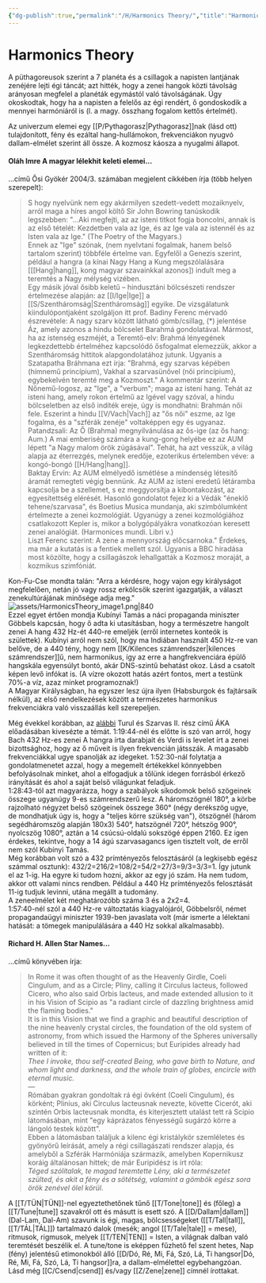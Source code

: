 ```yaml
---
{"dg-publish":true,"permalink":"/H/Harmonics Theory/","title":"Harmonics Theory","tags":["Englishtexttranslated"],"created":"2024-04-22T12:54","updated":"2025-09-21T16:34"}
---
```



# Harmonics Theory

A püthagoreusok szerint a 7 planéta és a csillagok a napisten lantjának zenéjére lejti égi táncát; azt hitték, hogy a zenei hangok közti távolság arányosan megfelel a planéták egymástól való távolságának. Úgy okoskodtak, hogy ha a napisten a felelős az égi rendért, ő gondoskodik a mennyei harmóniáról is (l. a magy. összhang fogalom kettős értelmét).  

Az univerzum elemei egy [[P/Pythagorasz\|Pythagorasz]]nak (lásd ott) tulajdonított, fény és ezáltal hang-hullámokon, frekvenciákon nyugvó dallam-elmélet szerint áll össze. A kozmosz káosza a nyugalmi állapot.  

#### Oláh Imre A magyar lélekhit keleti elemei...

...című Ősi Gyökér 2004/3. számában megjelent cikkében írja (több helyen szerepelt):  
> S hogy nyelvünk nem egy akármilyen szedett-vedett mozaiknyelv, arról maga a híres angol költő Sir John Bowring tanúskodik legszebben: "...Aki megfejti, az az isteni titkot fogja boncolni, annak is az első tételét: Kezdetben vala az Ige, és az Ige vala az istennél és az Isten vala az Ige." (The Poetry of the Magyars.)  
> Ennek az "Ige" szónak, (nem nyelvtani fogalmak, hanem belső tartalom szerint) többféle értelme van. Egyfelől a Genezis szerint, például a hangra (a kínai Nagy Hang a Kung megszólalására \[[[Hang\|hang]], kong magyar szavainkkal azonos\]) indult meg a teremtés a Nagy mélység vizében.  
> Egy másik jóval ősibb keletű – hindusztáni bölcsészeti rendszer értelmezése alapján: az [[I/Ige\|Ige]] a [[S/Szentháromság\|Szentháromság]] egyike. De vizsgálatunk kiindulópontjaként szolgáljon itt prof. Badiny Ferenc mérvadó észrevétele: A nagy szarv között látható gömb/csillag, (\*) jelentése Áz, amely azonos a hindu bölcselet Barahmá gondolatával. Mármost, ha az istenség eszméjét, a Teremtő-elv: Brahmá lényegének legkezdettebb értelméhez kapcsolódó ősfogalmat elemezzük, akkor a Szentháromság hittitok alapgondolatához jutunk. Ugyanis a Szatapatha Bráhmana ezt írja: "Brahmá, egy szarvas képében (hímnemű princípium), Vakhal a szarvasünővel (női princípium), egybekelvén teremté meg a Kozmoszt." A kommentár szerint: A Nőnemű-logosz, az "Ige", a "verbum"; maga az isteni hang. Tehát az isteni hang, amely rokon értelmű az Igével vagy szóval, a hindu bölcseletben az első indíték ereje, úgy is mondhatni: Brahmán női fele. Eszerint a hindu [[V/Vach\|Vach]] az "ős női" eszme, az Ige fogalma, és a "szférák zenéje" voltaképpen egy és ugyanaz.  
> Patandzsali: Az Ő (Brahma) megnyilvánulása az ős-ige (az ős hang: Aum.) A mai emberiség számára a kung-gong helyébe ez az AUM lépett "a Nagy malom örök zúgásával". Tehát, ha azt vesszük, a világ alapja az éterrezgés, melynek eredője, ezoterikus értelemben véve: a kongó-bongó [[H/Hang\|hang]].  
> Baktay Ervin: Az AUM elmélyedő ismétlése a mindenség létesítő áramát remegteti végig bennünk. Az AUM az isteni eredetű létáramba kapcsolja be a szellemet, s ez meggyorsítja a kibontakozást, az egyesítettség elérését. Hasonló gondolatot fejez ki a Védák "éneklő tehene/szarvasa", és Boetius Musica mundanja, aki szimbólumként értelmezte a zenei kozmológiát. Ugyanúgy a zenei kozmológiához csatlakozott Kepler is, mikor a bolygópályákra vonatkozóan keresett zenei analógiát. (Harmonices mundi. Libri v.)  
> Liszt Ferenc szerint: A zene a mennyország előcsarnoka." Érdekes, ma már a kutatás is a fentiek mellett szól. Ugyanis a BBC híradása most közölte, hogy a csillagászok lehallgatták a Kozmosz moraját, a kozmikus szimfóniát.  

Kon-Fu-Cse mondta talán: "Arra a kérdésre, hogy vajon egy királyságot megfelelően, netán jó vagy rossz erkölcsök szerint igazgatják, a választ zenekultúrájának minősége adja meg."  
![assets/HarmonicsTheory_image1.png|840](/img/user/H/assets/HarmonicsTheory_image1.png)  
Ezzel egyet értően mondja Kubínyi Tamás a náci propaganda miniszter Göbbels kapcsán, hogy ő adta ki utasításban, hogy a természetre hangolt zenei A hang 432 Hz-ét 440-re emeljék (erről internetes konteók is születtek). Kubínyi arról nem szól, hogy ma Indiában használt 450 Hz-re van belőve, de a 440 tény, hogy nem [[K/Kilences számrendszer\|kilences számrendszer]]ű, nem harmonikus, így az erre a hangfrekvenciára épülő hangskála egyensúlyt bontó, akár DNS-szintű behatást okoz. Lásd a csatolt képen levő infókat is. (A vízre okozott hatás azért fontos, mert a testünk 70%-a víz, azaz minket programoznak!)  
A Magyar Királyságban, ha egyszer lesz újra ilyen (Habsburgok és fajtársaik nélkül), az első rendelkezések között a természetes harmonikus frekvenciákra való visszaállás kell szerepeljen.  

Még évekkel korábban, az [alábbi](https://youtu.be/aeRDLskUSZM) Turul és Szarvas II. rész című ÁKA előadásában kivesézte a témát. 1:19:44-nél és előtte is szó van arról, hogy Bach 432 Hz-es zenei A hangra írta darabjait és Verdi is levelet írt a zenei bizottsághoz, hogy az ő műveit is ilyen frekvencián játsszák. A magasabb frekvenciákkal ugye spanolják az idegeket. 1:52:30-nál folytatja a gondolatmenetet azzal, hogy a megemelt értékekkel könnyebben befolyásolnak minket, ahol a elfogadjuk a tőlünk idegen forrásból érkező irányítását és ahol a saját belső világunkat feladjuk.  
1:28:43-tól azt magyarázza, hogy a szabályok síkodomok belső szögeinek összege ugyanúgy 9-es számrendszerű lesz. A háromszögnél 180°, a körbe rajzolható négyzet belső szögeinek összege 360° (négy derékszög ugye, de mondhatjuk úgy is, hogy a "teljes körre szükség van"), ötszögnél (három segédháromszög alapján 180x3) 540°, hatszögnél 720°, hétszög 900°, nyolcszög 1080°, aztán a 14 csúcsú-oldalú sokszögé éppen 2160. Ez igen érdekes, tekintve, hogy a 14 ágú szarvasagancs igen tisztelt volt, de erről nem szól Kubínyi Tamás.  
Még korábban volt szó a 432 prímtényezős felosztásáról (a legkisebb egész számmal osztunk): 432/2=216/2=108/2=54/2=27/3=9/3=3/3=1. Így jutunk el az 1-ig. Ha egyre ki tudom hozni, akkor az egy jó szám. Ha nem tudom, akkor ott valami nincs rendben. Például a 440 Hz prímtényezős felosztását 11-ig tudjuk levinni, utána megállt a tudomány.  
A zeneelmélet két meghatározóbb száma 3 és a 2x2=4.  
1:57:40-nél szól a 440 Hz-re változtatás kiagyalójáról, Göbbelsről, német propagandaügyi miniszter 1939-ben javaslata volt (már ismerte a lélektani hatását: a tömegek manipulálására a 440 Hz sokkal alkalmasabb).  

#### Richard H. Allen Star Names...

...című könyvében írja:
> In Rome it was often thought of as the Heavenly Girdle, Coeli Cingulum, and as a Circle; Pliny, calling it Circulus lacteus, followed Cicero, who also said Orbis lacteus, and made extended allusion to it in his Vision of Scipio as "a radiant circle of dazzling brightness amid the flaming bodies."  
> It is in this Vision that we find a graphic and beautiful description of the nine heavenly crystal circles, the foundation of the old system of astronomy, from which issued the Harmony of the Spheres universally believed in till the times of Copernicus; but Euripides already had written of it:  
> *Thee I invoke, thou self-created Being, who gave birth to Nature, and whom light and darkness, and the whole train of globes, encircle with eternal music.*  
> —  
> Rómában gyakran gondoltak rá égi övként (Coeli Cingulum), és körként; Plinius, aki Circulus lacteusnak nevezte, követte Cicerót, aki szintén Orbis lacteusnak mondta, és kiterjesztett utalást tett rá Scipio látomásában, mint "egy káprázatos fényességű sugárzó körre a lángoló testek között".  
> Ebben a látomásban találjuk a kilenc égi kristálykör szemléletes és gyönyörű leírását, amely a régi csillagászati rendszer alapja, és amelyből a Szférák Harmóniája származik, amelyben Kopernikusz koráig általánosan hittek; de már Euripidész is írt róla:  
> *Téged szólítalak, te magad teremtette Lény, aki a természetet szülted, és akit a fény és a sötétség, valamint a gömbök egész sora örök zenével ölel körül*.  

A [[T/TÜN\|TÜN]]-nel egyeztethetőnek tűnő [[T/Tone\|tone]] és (főleg) a [[T/Tune\|tune]] szavakról ott és másutt is esett szó. A [[D/Dallam\|dallam]] (Dal-Lam, Dal-Am) szavunk is égi, magas, bölcsességeket ([[T/Tall\|tall]], [[T/TÁL\|TÁL]]) tartalmazó dalok (mesék; angol [[T/Tale\|tale]] = mese), ritmusok, rigmusok, melyek [[T/TEN\|TEN]] = Isten, a világnak dalban való teremtését beszélik el. A tune/tone is eképpen fűzhető fel szent hetes, Nap (fény) jelentésű etimonokból álló [[D/Dó, Ré, Mi, Fá, Szó, Lá, Ti hangsor\|Dó, Ré, Mi, Fá, Szó, Lá, Ti hangsor]]ra, a dallam-elmélettel egybehangzóan.  
Lásd még [[C/Csend\|csend]] és/vagy [[Z/Zene\|zene]] címnél írottakat.  
